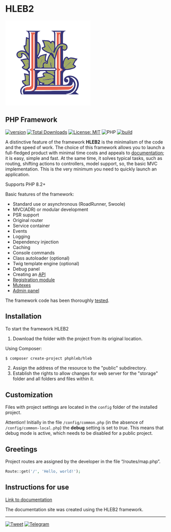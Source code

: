 # HLEB2

[![HLEB LOGO](https://raw.githubusercontent.com/phphleb/hleb/61b20d9135d372c610bb38a49ad383aa5a069964/public/images/logo.png)](https://github.com/phphleb/hleb)

## PHP Framework

[![version](https://poser.pugx.org/phphleb/hleb/v)](https://packagist.org/packages/phphleb/hleb)
[![Total Downloads](https://poser.pugx.org/phphleb/hleb/downloads)](https://packagist.org/packages/phphleb/hleb)
[![License: MIT](https://img.shields.io/badge/License-MIT%20(Free)-brightgreen.svg)](https://github.com/phphleb/hleb/blob/master/LICENSE)
![PHP](https://img.shields.io/badge/PHP-^8.2-blue)
[![build](https://github.com/phphleb/framework/actions/workflows/build.yml/badge.svg?event=push)](https://github.com/phphleb/framework/actions/workflows/build.yml)


A distinctive feature of the framework **HLEB2** is the minimalism of the code and the speed of work.
The choice of this framework allows you to launch a full-fledged product with minimal time costs and appeals to [documentation](https://hleb2framework.ru); it is easy, simple and fast.
At the same time, it solves typical tasks, such as routing, shifting actions to controllers, model support, so, the basic MVC implementation.
This is the very minimum you need to quickly launch an application.

Supports PHP 8.2+

Basic features of the framework:

+ Standard use or asynchronous (RoadRunner, Swoole)
+ MVC(ADR) or modular development
+ PSR support
+ Original router
+ Service container
+ Events
+ Logging
+ Dependency injection
+ Caching
+ Console commands
+ Class autoloader (optional)
+ Twig template engine (optional)
+ Debug panel
+ Creating an [API](https://github.com/phphleb/api-multitool)
+ [Registration module](https://github.com/phphleb/hlogin)
+ [Mutexes](https://github.com/phphleb/conductor)
+ [Admin panel](https://github.com/phphleb/adminpan)


The framework code has been thoroughly [tested](https://github.com/phphleb/tests).

Installation
-----------------------------------
To start the framework HLEB2
1. Download the folder with the project from its original location.

Using Composer:
```bash
$ composer create-project phphleb/hleb
```
2. Assign the address of the resource to the "public" subdirectory.
3. Establish the rights to allow changes for web server for the "storage" folder and all folders and files within it.


Customization
-----------------------------------

Files with project settings are located in the `config` folder of the installed project.

Attention! Initially in the file `/config/common.php`
(in the absence of `/config/common-local.php`)
the **debug** setting is set to _true_.
This means that debug mode is active, which needs to be disabled for a public project.

Greetings
-----------------------------------
Project routes are assigned by the developer in the file “/routes/map.php”.

```php
Route::get('/', 'Hello, world!');
```

Instructions for use
-----------------------------------

[Link to documentation](https://hleb2framework.ru) 

The documentation site was created using the HLEB2 framework.

----------------------

[![Tweet](https://img.shields.io/twitter/url/http/shields.io.svg?style=social)](https://twitter.com/intent/tweet?text=Use%20a%20fast%20and%20simple%20PHP%207-8%20microframework&url=https://github.com/phphleb/hleb&via=phphleb&hashtags=php8.2,framework,developers)  [![Telegram](https://img.shields.io/badge/-Telegram-black?color=white&logo=telegram&style=social)](https://t.me/phphleb)
